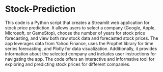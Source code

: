 # Stock-Prediction
 This code is a Python script that creates a Streamlit web application for stock price prediction. It allows users to select a company (Google, Apple, Microsoft, or GameStop), choose the number of years for stock price forecasting, and view both raw stock data and forecasted stock prices. The app leverages data from Yahoo Finance, uses the Prophet library for time series forecasting, and Plotly for data visualization. Additionally, it provides information about the selected company and includes user instructions for navigating the app. The code offers an interactive and informative tool for exploring and predicting stock prices for different companies.
